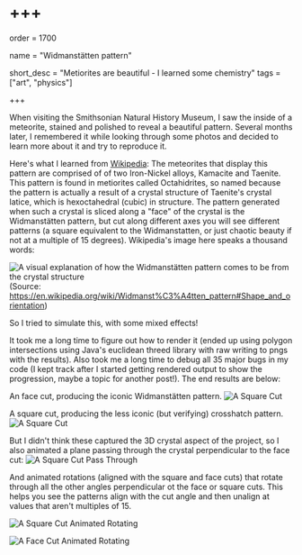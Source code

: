 # +++

order = 1700

name = "Widmanstätten pattern"

short_desc = "Metiorites are beautiful - I learned some chemistry"
tags = ["art", "physics"]

+++

When visiting the Smithsonian Natural History Museum, I saw the inside of a meteorite, stained and polished to reveal a beautiful pattern. Several months later, I remembered it while looking through some photos and decided to learn more about it and try to reproduce it.

Here's what I learned from [Wikipedia](https://en.wikipedia.org/wiki/Widmanst%C3%A4tten_pattern): The meteorites that display this pattern are comprised of of two Iron-Nickel alloys, Kamacite and Taenite. This pattern is found in metiorites called Octahidrites, so named because the pattern is actually a result of a crystal structure of Taenite's crystal latice, which is hexoctahedral (cubic) in structure. The pattern generated when such a crystal is sliced along a "face" of the crystal is the Widmanstätten pattern, but cut along different axes you will see different patterns (a square equivalent to the Widmanstatten, or just chaotic beauty if not at a multiple of 15 degrees). Wikipedia's image here speaks a thousand words:

![A visual explanation of how the Widmanstätten pattern comes to be from the crystal structure](https://en.wikipedia.org/wiki/Widmanst%C3%A4tten_pattern#/media/File:Cutting_the_octaedron.png)
(Source: https://en.wikipedia.org/wiki/Widmanst%C3%A4tten_pattern#Shape_and_orientation)

So I tried to simulate this, with some mixed effects!

It took me a long time to figure out how to render it (ended up using polygon intersections using Java's euclidean threed library with raw writing to pngs with the results). Also took me a long time to debug all 35 major bugs in my code (I kept track after I started getting rendered output to show the progression, maybe a topic for another post!). The end results are below:

An face cut, producing the iconic Widmanstätten pattern. ![A Square Cut](../img/wid_face_cut.png)

A square cut, producing the less iconic (but verifying) crosshatch pattern. ![A Square Cut](../img/wid_square_cut.png)

But I didn't think these captured the 3D crystal aspect of the project, so I also animated a plane passing through the crystal perpendicular to the face cut: ![A Square Cut Pass Through](../img/wid_face_cut_go_thru.gif)

And animated rotations (aligned with the square and face cuts) that rotate through all the other angles perpendicular ot the face or square cuts. This helps you see the patterns align with the cut angle and then unalign at values that aren't multiples of 15. 

![A Square Cut Animated Rotating](../img/wid_square_cut_rotated.gif)

![A Face Cut Animated Rotating](../img/wid_face_cut_rotated_animated.gif)
